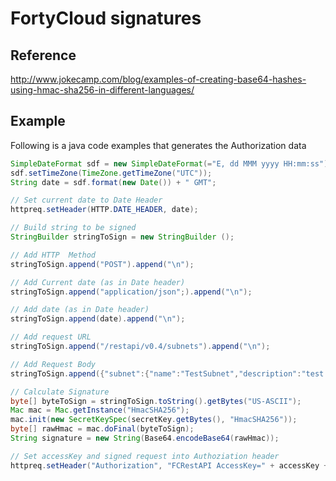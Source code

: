 # FortyCloud signatures

## Reference

http://www.jokecamp.com/blog/examples-of-creating-base64-hashes-using-hmac-sha256-in-different-languages/

## Example

Following is a java code examples that generates the Authorization data

```java
SimpleDateFormat sdf = new SimpleDateFormat(="E, dd MMM yyyy HH:mm:ss");
sdf.setTimeZone(TimeZone.getTimeZone("UTC"));
String date = sdf.format(new Date()) + " GMT";

// Set current date to Date Header
httpreq.setHeader(HTTP.DATE_HEADER, date); 

// Build string to be signed
StringBuilder stringToSign = new StringBuilder ();    

// Add HTTP  Method
stringToSign.append("POST").append("\n");       

// Add Current date (as in Date header)
stringToSign.append("application/json";).append("\n");   

// Add date (as in Date header)
stringToSign.append(date).append("\n");       

// Add request URL
stringToSign.append("/restapi/v0.4/subnets").append("\n"); 

// Add Request Body
stringToSign.append({"subnet":{"name":"TestSubnet","description":"test Subnet description","cidr":"10.10.10.0/16","disableAutoNAT":false,"actualSubnet":""}}).append("\n");  

// Calculate Signature
byte[] byteToSign = stringToSign.toString().getBytes("US-ASCII");
Mac mac = Mac.getInstance("HmacSHA256");
mac.init(new SecretKeySpec(secretKey.getBytes(), "HmacSHA256"));
byte[] rawHmac = mac.doFinal(byteToSign);
String signature = new String(Base64.encodeBase64(rawHmac));

// Set accessKey and signed request into Authoziation header
httpreq.setHeader("Authorization", "FCRestAPI AccessKey=" + accessKey + " SignatureType=HmacSHA256 Signature=" + signature);
```
